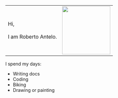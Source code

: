 <table>
  <tr>
    <td>
Hi,
<br>
<br>
I am Roberto Antelo.
    </td>
    <td>
    <img src="/images/me2.jpg" width="150"/>
    </td>
  </tr>
</table>

I spend my days:

- Writing docs
- Coding
- Biking
- Drawing or painting

